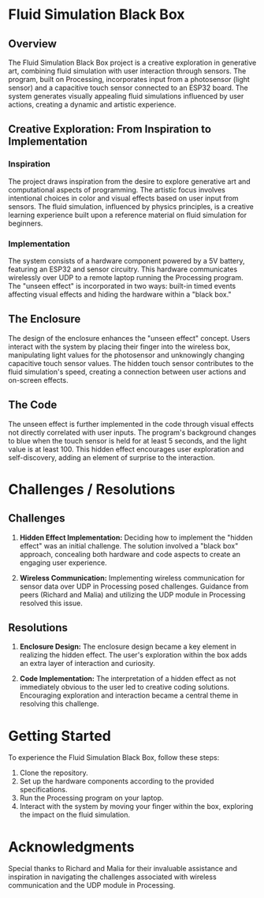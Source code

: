 # Fluid Simulation Black Box

## Overview

The Fluid Simulation Black Box project is a creative exploration in generative art, combining fluid simulation with user interaction through sensors. The program, built on Processing, incorporates input from a photosensor (light sensor) and a capacitive touch sensor connected to an ESP32 board. The system generates visually appealing fluid simulations influenced by user actions, creating a dynamic and artistic experience.

## Creative Exploration: From Inspiration to Implementation

### Inspiration

The project draws inspiration from the desire to explore generative art and computational aspects of programming. The artistic focus involves intentional choices in color and visual effects based on user input from sensors. The fluid simulation, influenced by physics principles, is a creative learning experience built upon a reference material on fluid simulation for beginners.

### Implementation

The system consists of a hardware component powered by a 5V battery, featuring an ESP32 and sensor circuitry. This hardware communicates wirelessly over UDP to a remote laptop running the Processing program. The "unseen effect" is incorporated in two ways: built-in timed events affecting visual effects and hiding the hardware within a "black box."

## The Enclosure

The design of the enclosure enhances the "unseen effect" concept. Users interact with the system by placing their finger into the wireless box, manipulating light values for the photosensor and unknowingly changing capacitive touch sensor values. The hidden touch sensor contributes to the fluid simulation's speed, creating a connection between user actions and on-screen effects.

## The Code

The unseen effect is further implemented in the code through visual effects not directly correlated with user inputs. The program's background changes to blue when the touch sensor is held for at least 5 seconds, and the light value is at least 100. This hidden effect encourages user exploration and self-discovery, adding an element of surprise to the interaction.

# Challenges / Resolutions

## Challenges

1. **Hidden Effect Implementation:** Deciding how to implement the "hidden effect" was an initial challenge. The solution involved a "black box" approach, concealing both hardware and code aspects to create an engaging user experience.

2. **Wireless Communication:** Implementing wireless communication for sensor data over UDP in Processing posed challenges. Guidance from peers (Richard and Malia) and utilizing the UDP module in Processing resolved this issue.

## Resolutions

1. **Enclosure Design:** The enclosure design became a key element in realizing the hidden effect. The user's exploration within the box adds an extra layer of interaction and curiosity.

2. **Code Implementation:** The interpretation of a hidden effect as not immediately obvious to the user led to creative coding solutions. Encouraging exploration and interaction became a central theme in resolving this challenge.

# Getting Started

To experience the Fluid Simulation Black Box, follow these steps:

1. Clone the repository.
2. Set up the hardware components according to the provided specifications.
3. Run the Processing program on your laptop.
4. Interact with the system by moving your finger within the box, exploring the impact on the fluid simulation.

# Acknowledgments

Special thanks to Richard and Malia for their invaluable assistance and inspiration in navigating the challenges associated with wireless communication and the UDP module in Processing.